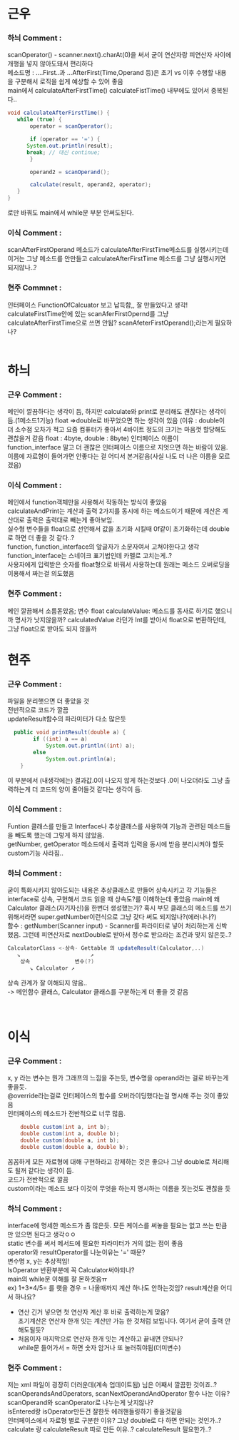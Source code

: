 # 근우
### 하늬 Comment : 
scanOperator() - scanner.next().charAt(0)을 써서 굳이 연산자랑 피연산자 사이에 개행을 넣지 않아도돼서 편리하다  
메소드명 : ....First..과 ...AfterFirst(Time,Operand 등)은 초기 vs 이후 수행할 내용을 구분해서 로직을 쉽게 예상할 수 있어 좋음  
main에서 calculateAfterFirstTime() calculateFistTime() 내부에도 있어서 중복된다..  
```java
void calculateAfterFirstTime() {
   while (true) {
       operator = scanOperator();

       if (operator == '=') {
      System.out.println(result);
      break; // 대신 continue;
       }

       operand2 = scanOperand();

       calculate(result, operand2, operator);
   }
}
```
로만 바꿔도 main에서 while문 부분 안써도된다.  
### 이식 Comment :
scanAfterFirstOperand 메소드가 calculateAfterFirstTime메소드를 실행시키는데 이거는 그냥 메소드를 안만들고 calculateAfterFirstTime 메소드를 그냥 실행시키면 되지않나..?  
### 현주 Commnet :
인터페이스 FunctionOfCalcuator 보고 납득함,, 잘 만들었다고 생각!  
calculateFirstTime안에 있는 scanAferFirstOpernd를 그냥 calculateAfterFirstTime으로 쓰면 안됨? scanAfeterFirstOperand();라는게 필요하나?  
 
# 하늬
### 근우 Comment : 
메인이 깔끔하다는 생각이 듬, 하지만 calculate와 print로 분리해도 괜찮다는 생각이 듬.(1메소드1기능)
float =>double로 바꾸었으면 하는 생각이 있음
(이유 : double이 더 소수점 오차가 적고 요즘 컴퓨터가 좋아서 4바이트 정도의 크기는 마음껏 할당해도 괜찮을거 같음
float : 4byte, double : 8byte)
인터페이스 이름이 function_interface 말고 더 괜찮은 인터페이스 이름으로 지엇으면 하는 바람이 있음. 이름에 자료형이 들어가면 안좋다는 걸 어디서 본거같음(사실 나도 더 나은 이름을 모르겠음)

### 이식 Comment : 
메인에서 function객체만을 사용해서 작동하는 방식이 좋았음  
calculateAndPrint는 계산과 출력 2가지를 동시에 하는 메소드이기 때문에 계산은 계산대로 출력은 출력대로 빼는게 좋아보임.  
실수형 변수들을 float으로 선언해서 값을 초기화 시킬때 0f같이 초기화하는데 double로 하면 더 좋을 것 같다..?  
function, function_interface의 앞글자가 소문자여서 고쳐야한다고 생각  
function_interface는 스네이크 표기법인데 카멜로 고치는게..?  
사용자에게 입력받은 숫자를 float형으로 바꿔서 사용하는데 원래는 메소드 오버로딩을 이용해서 짜는걸 의도했음  

### 현주 Comment : 
메인 깔끔해서 소름돋았음;
변수 float calculateValue: 메소드를 동사로 하기로 했으니까 명사가 낫지않을까? calculatedValue 라던가
Int를 받아서 float으로 변환하던데, 그냥 float으로 받아도 되지 않을까
 
# 현주
### 근우 Comment : 
파일을 분리햇으면 더 좋았을 것  
전반적으로 코드가 깔끔  
updateResult함수의 파라미터가 다소 많은듯  
```java
  public void printResult(double a) {
        if ((int) a == a)
            System.out.println((int) a);
        else
            System.out.println(a);
    }
```
이 부분에서 (내생각에는) 결과값.0이 나오지 않게 하는것보다 .0이 나오더라도 그냥 출력하는게 더 코드의 양이 줄어들것 같다는 생각이 듬.  

### 이식 Comment : 
Funtion 클래스를 만들고 Interface나 추상클래스를 사용하여 기능과 관련된 메소드들을 빼도록 했는데 그렇게 하지 않았음.  
getNumber, getOperator 메소드에서 출력과 입력을 동시에 받음 분리시켜야 할듯 
custom기능 사라짐..  


### 하늬 Comment :
굳이 특화시키지 않아도되는 내용은 추상클래스로 만들어 상속시키고 각 기능들은 interface로 상속, 구현해서 코드 읽을 때 상속도?를 이해하는데 좋았음
main에 왜 Calculator 클래스(자기자신)을 한번더 생성했는가? 혹시 부모 클래스의 메소드를 쓰기 위해서라면 super.getNumber이런식으로 그냥 갖다 써도 되지않나?(에러나나?)  
함수 : getNumber(Scanner input) - Scanner를 파라미터로 넣어 처리하는게 신박했음. 그런데 피연산자로 nextDouble로 받아서 정수로 받으라는 조건과 맞지 않은듯..?  
```java
CalculatorClass <-상속- Gettable 의 updateResult(Calculator,..)  
   ↘                      ↗  
    상속              변수(?)  
       ↘ Calculator ↗  
```
상속 관계가 잘 이해되지 않음..  
-> 메인함수 클래스, Calculator 클래스를 구분하는게 더 좋을 것 같음  


 
# 이식
### 근우 Comment : 
x, y 라는 변수는 뭔가 그래프의 느낌을 주는듯, 변수명을 operand라는 걸로 바꾸는게 좋을듯.  
@override라는걸로 인터페이스의 함수를 오버라이딩했다는걸 명시해 주는 것이 좋았음  
인터페이스의 메소드가 전반적으로 너무 많음.   
```java
    double custom(int a, int b);
    double custom(int a, double b);
    double custom(double a, int b);
    double custom(double a, double b);
```
꼼꼼하게 모든 자료형에 대해 구현하라고 강제하는 것은 좋으나 그냥 double로 처리해도 될꺼  같다는 생각이 듬.  
코드가 전반적으로 깔끔  
custom이라는 메소드 보다 이것이 무엇을 하는지 명시하는 이름을 짓는것도 괜찮을 듯  

### 하늬 Comment :
interface에 명세한 메소드가 좀 많은듯. 모든 케이스를 써놓을 필요는 없고 쓰는 만큼만 있으면 된다고 생각ㅇㅇ  
static 변수를 써서 메서드에 필요한 파라미터가 거의 없는 점이 좋음  
operator와 resultOperator를 나눈이유는 '=' 때문?  
변수명 x, y는 추상적임!  
IsOperator 반환부분에 꼭 Calculator써야되나?  
main의 while문 이해를 잘 몬하겟음ㅠ  
  ex) 1+3*4/5= 를 햇을 경우 = 나올때까지 계산 하나도 안하는것임? result계산을 어디서 하나요?  
  - 연산 긴거 넣으면 첫 연산자 계산 후 바로 출력하는게 맞음?  
    초기계산은 연산자 한개 잇는 계산만 가능 한 것처럼 보입니다. 여기서 굳이 출력 안해도될듯?  
  - 처음이자 마지막으로 연산자 한개 잇는 계산하고 끝내면 안되나?  
    while문 들어가서 = 하면 숫자 암거나 또 눌러줘야됨(더미변수)  

### 현주 Comment : 
저는 xml 파일이 굉장히 더러운데(계속 업데이트됨) 님은 어째서 깔끔한 것이죠..?  
scanOperandsAndOperators, scanNextOperandAndOperator 함수 나눈 이유? scanOperand와 scanOperator로 나누는게 낫지않나?  
isEntered랑 isOperator만든건 잘한듯 에러핸들링하기 좋을것같음  
인터페이스에서 자료형 별로 구분한 이유? 그냥 double로 다 하면 안되는 것인가..?  
calculate 랑 calculateResult 따로 만든 이유..? calculateResult  필요한가..?  





